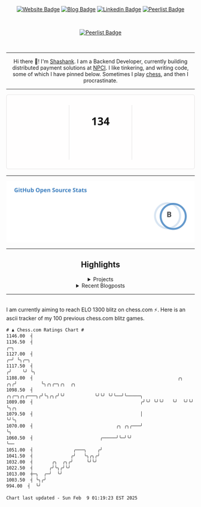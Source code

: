 <div align="center"><p><a href="https://ssnk.in"><img src="https://img.shields.io/badge/-Website-3B7EBF?style=for-the-badge&amp;logo=amp&amp;logoColor=white" alt="Website Badge"></a> <a href="https://hashnode.ssnk.in"><img src="https://img.shields.io/badge/-Blog-3B7EBF?style=for-the-badge&amp;logo=Hashnode&amp;logoColor=white" alt="Blog Badge"></a> <a href="https://linkedin.com/in/shashank-priyadarshi"><img src="https://img.shields.io/badge/-LinkedIn-3B7EBF?style=for-the-badge&amp;logo=Linkedin&amp;logoColor=white" alt="Linkedin Badge"></a> <a href="https://peerlist.io/shasha"><img src="https://img.shields.io/badge/-PeerList-3B7EBF?style=for-the-badge&amp;logo=Peerlist&amp;logoColor=white" alt="Peerlist Badge"/></a></p></br> <p><a href="https://holopin.io/@shashankpriyadarshi"><img src="https://holopin.me/shashankpriyadarshi" alt="Peerlist Badge"/></a></p></br> <hr><p>Hi there 👋! I'm <a href="https://ssnk.in">Shashank</a>. I am a Backend Developer, currently building distributed payment solutions at <a href="https://npci.org.in">NPCI</a>. I like tinkering, and writing code, some of which I have pinned below. Sometimes I play <a href="https://www.chess.com/member/ttefabob">chess</a>, and then I procrastinate.</p><hr><p><img src="./assets/images/streak_stats.svg"/></p><hr><p><img src="./assets/images/open_source_stats.svg"/></p><hr><h2>Highlights</h2><details><summary>Projects</summary><br /><ul><li><a href="https://github.com/shashank-priyadarshi/objectify" target="_blank" rel="noopener noreferrer">objectify</a> Last Updated : 2025-02-07</li><li><a href="https://github.com/shashank-priyadarshi/projects" target="_blank" rel="noopener noreferrer">projects</a> Last Updated : 2025-02-06</li><li><a href="https://github.com/shashank-priyadarshi/upgraded-disco" target="_blank" rel="noopener noreferrer">upgraded-disco</a> Last Updated : 2025-01-22</li><li><a href="https://github.com/shashank-priyadarshi/foca" target="_blank" rel="noopener noreferrer">foca</a> Last Updated : 2025-01-19</li><li><a href="https://github.com/shashank-priyadarshi/mockery" target="_blank" rel="noopener noreferrer">mockery</a> Last Updated : 2025-01-18</li></ul></details><details><summary>Recent Blogposts</summary><br /><ul><li><a href="https://hashnode.ssnk.in/traffic-light-simulator-in-angular-2023" target="_blank" rel="noopener noreferrer">Traffic Light Simulator in Angular</a> Published : 2023-09-16</li><li><a href="https://hashnode.ssnk.in/oop-in-go-interfaces" target="_blank" rel="noopener noreferrer">OOP in Go: Interfaces</a> Published : 2023-03-04</li><li><a href="https://hashnode.ssnk.in/oop-in-go-structs" target="_blank" rel="noopener noreferrer">OOP in Go: Structs</a> Published : 2023-02-24</li></ul></details><hr></div></br>I am currently aiming to reach ELO 1300 blitz on chess.com ⚡. Here is an ascii tracker of my 100 previous chess.com blitz games.
  
  
  ```
# ♟︎ Chess.com Ratings Chart #
 1146.00  ┤
 1136.50  ┤                                                                  ╭─╮
 1127.00  ┤                                                                ╭─╯ ╰╮╭─╮
 1117.50  ┤                                                               ╭╯    ╰╯ ╰╮
 1108.00  ┤                                                      ╭╮    ╭╮╭╯         ╰╮╭╮╭─╮╭╮  ╭╮
 1098.50  ┤                                         ╭╮╭─╮╭╮╭───╮╭╯╰╮╭╮╭╯╰╯           ╰╯╰╯ ╰╯╰──╯╰─────╮
 1089.00  ┤                                        ╭╯╰╯ ╰╯╰╯   ╰╯  ╰╯╰╯                               ╰╮╭╮
 1079.50  ┤                                        │                                                   ╰╯╰╮
 1070.00  ┤                               ╭╮ ╭╮╭───╯                                                      ╰╮
 1060.50  ┤                         ╭─────╯╰─╯╰╯                                                           ╰──
 1051.00  ┤               ╭───╮    ╭╯
 1041.50  ┤              ╭╯   ╰╮╭╮╭╯
 1032.00  ┤       ╭╮  ╭╮╭╯     ╰╯╰╯
 1022.50  ┤      ╭╯╰╮╭╯╰╯
 1013.00  ┼─╮  ╭─╯  ╰╯
 1003.50  ┤ ╰╮╭╯
  994.00  ┤  ╰╯

Chart last updated - Sun Feb  9 01:19:23 EST 2025  
  ```
  
